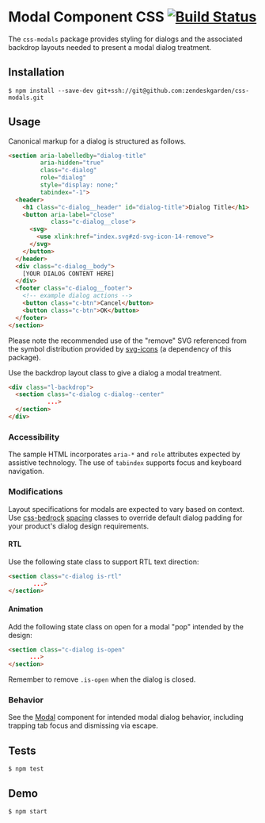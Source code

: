 # Modal Component CSS [![Build Status](https://travis-ci.com/zendeskgarden/css-modals.svg?token=dDt9s6smCMgz269xNbpz&branch=master)](https://travis-ci.com/zendeskgarden/css-modals)

The `css-modals` package provides styling for dialogs and the associated
backdrop layouts needed to present a modal dialog treatment.

## Installation

    $ npm install --save-dev git+ssh://git@github.com:zendeskgarden/css-modals.git

## Usage

Canonical markup for a dialog is structured as follows.

```html
<section aria-labelledby="dialog-title"
         aria-hidden="true"
         class="c-dialog"
         role="dialog"
         style="display: none;"
         tabindex="-1">
  <header>
    <h1 class="c-dialog__header" id="dialog-title">Dialog Title</h1>
    <button aria-label="close"
            class="c-dialog__close">
      <svg>
        <use xlink:href="index.svg#zd-svg-icon-14-remove">
      </svg>
    </button>
  </header>
  <div class="c-dialog__body">
    [YOUR DIALOG CONTENT HERE]
  </div>
  <footer class="c-dialog__footer">
    <!-- example dialog actions -->
    <button class="c-btn">Cancel</button>
    <button class="c-btn">OK</button>
  </footer>
</section>
```

Please note the recommended use of the "remove" SVG referenced from the
symbol distribution provided by
[svg-icons](https://github.com/zendeskgarden/svg-icons) (a dependency of
this package).

Use the backdrop layout class to give a dialog a modal treatment.

```html
<div class="l-backdrop">
  <section class="c-dialog c-dialog--center"
           ...>
  </section>
</div>
```

### Accessibility

The sample HTML incorporates `aria-*` and `role` attributes expected by
assistive technology. The use of `tabindex` supports focus and keyboard
navigation.

### Modifications

Layout specifications for modals are expected to vary based on context.
Use [css-bedrock](https://github.com/zendeskgarden/css-bedrock)
[spacing](http://zendeskgarden.github.io/css-bedrock/spacing.html)
classes to override default dialog padding for your product's dialog
design requirements.

#### RTL

Use the following state class to support RTL text direction:

```html
<section class="c-dialog is-rtl"
       ...>
</section>
```

#### Animation

Add the following state class on open for a modal "pop" intended by the
design:

```html
<section class="c-dialog is-open"
      ...>
</section>
```

Remember to remove `.is-open` when the dialog is closed.

### Behavior

See the
[Modal](https://zendeskgarden.github.io/react-components/#!/Modal)
component for intended modal dialog behavior, including trapping tab
focus and dismissing via escape.

## Tests

    $ npm test

## Demo

    $ npm start
